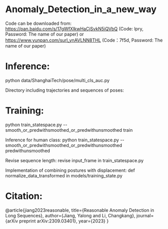 # Anomaly_Detection_in_a_new_way

Code can be downloaded from: https://pan.baidu.com/s/17gWfXlkwHaCjSvkN5iQVbQ (Code: lpry, Password: The name of our paper) 
or 
https://www.yunpan.com/surl_ynAVLNN8THL (Code：7f5d, Password: The name of our paper)

# Inference: 
python data/ShanghaiTech/pose/multi_cls_auc.py

Directory including trajectories and sequences of poses:

# Training: 
python train_statespace.py --smooth_or_predwithsmoothed_or_predwithunsmoothed train

Inference for human class: python train_statespace.py --smooth_or_predwithsmoothed_or_predwithunsmoothed predwithunsmoothed

Revise sequence length: revise input_frame in train_statespace.py

Implementation of combining postures with displacement: def normalize_data_transformed in models/training_state.py

# Citation:
@article{jiang2023reasonable,
  title={Reasonable Anomaly Detection in Long Sequences},
  author={Jiang, Yalong and Li, Changkang},
  journal={arXiv preprint arXiv:2309.03401},
  year={2023}
}

